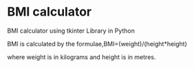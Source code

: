 # BMI calculator
BMI calculator using tkinter Library in Python

BMI is calculated by the formulae,BMI=(weight)/(height*height)

where weight is in kilograms and height is in metres.
